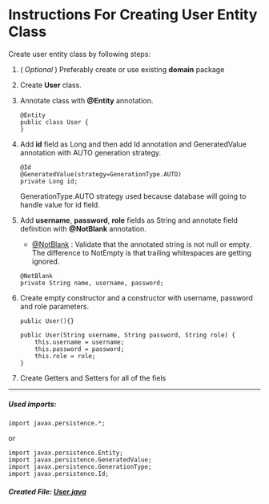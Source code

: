 # Instructions For Creating User Entity Class

Create user entity class by following steps:

1. ( _Optional_ ) Preferably create or use existing **domain** package 
1. Create **User** class.
1. Annotate class with **@Entity** annotation.
    ```
    @Entity
    public class User { 
    }
    ```
    
1. Add **id** field as Long and then add Id annotation and GeneratedValue annotation with AUTO generation strategy.
    ```
    @Id
    @GeneratedValue(strategy=GenerationType.AUTO)
    private Long id;
    ```
    GenerationType.AUTO strategy used because database will going to handle value for id field. 

1. Add **username**, **password**, **role** fields as String and annotate field definition with **@NotBlank** annotation.
    - [@NotBlank](https://docs.jboss.org/hibernate/validator/4.1/api/org/hibernate/validator/constraints/NotBlank.html)
    : Validate that the annotated string is not null or empty. The difference to NotEmpty is that trailing 
    whitespaces are getting ignored.
    ```
    @NotBlank
    private String name, username, password;
    ```

1. Create empty constructor and a constructor with username, password and role parameters.
    ```
    public User(){}
    
    public User(String username, String password, String role) {
        this.username = username;
        this.password = password;
        this.role = role;
    }
    ```
    
1. Create Getters and Setters for all of the fiels

---
##### _Used imports:_
```
import javax.persistence.*;
```
or
```
import javax.persistence.Entity;
import javax.persistence.GeneratedValue;
import javax.persistence.GenerationType;
import javax.persistence.Id;
```

##### Created File: [User.java](../../src/main/java/com/security/presentatie/domain/User.java)